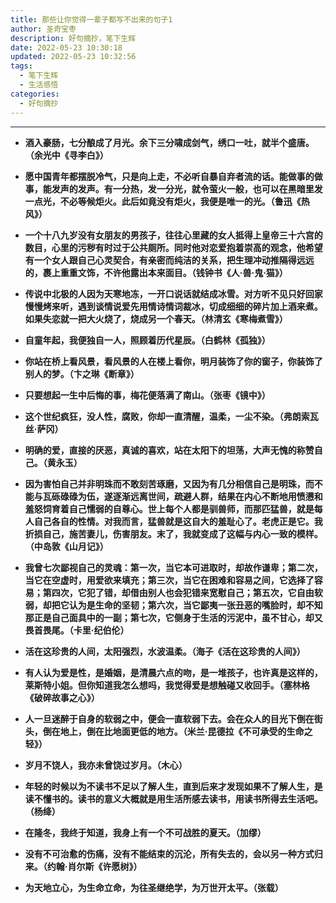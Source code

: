 ```yaml
---
title: 那些让你觉得一辈子都写不出来的句子1
author: 圣奇宝枣
description: 好句摘抄，笔下生辉
date: 2022-05-23 10:30:18
updated: 2022-05-23 10:32:56
tags:
  - 笔下生辉
  - 生活感悟
categories:
  - 好句摘抄
---
```


---

- **酒入豪肠，七分酿成了月光。余下三分啸成剑气，绣口一吐，就半个盛唐。（余光中《寻李白》）**

- **愿中国青年都摆脱冷气，只是向上走，不必听自暴自弃者流的话。能做事的做事，能发声的发声。有一分热，发一分光，就令萤火一般，也可以在黑暗里发一点光，不必等候炬火。此后如竟没有炬火，我便是唯一的光。（鲁迅《热风》）**

- **一个十八九岁没有女朋友的男孩子，往往心里藏的女人抵得上皇帝三十六宫的数目，心里的污秽有时过于公共厕所。同时他对恋爱抱着崇高的观念，他希望有一个女人跟自己心灵契合，有亲密而纯洁的关系，把生理冲动推隔得远远的，裹上重重文饰，不许他露出本来面目。（钱钟书《人·兽·鬼·猫》）**

- **传说中北极的人因为天寒地冻，一开口说话就结成冰雪。对方听不见只好回家慢慢烤来听，遇到谈情说爱先用情诗情词裁冰，切成细细的碎片加上酒来煮。如果失恋就一把大火烧了，烧成另一个春天。（林清玄《寒梅煮雪》）**

- **自童年起，我便独自一人，照顾着历代星辰。（白鹤林《孤独》）**

- **你站在桥上看风景，看风景的人在楼上看你，明月装饰了你的窗子，你装饰了别人的梦。（卞之琳《断章》）**

- **只要想起一生中后悔的事，梅花便落满了南山。（张枣《镜中》）**

- **这个世纪疯狂，没人性，腐败，你却一直清醒，温柔，一尘不染。（弗朗索瓦丝·萨冈）**

- **明确的爱，直接的厌恶，真诚的喜欢，站在太阳下的坦荡，大声无愧的称赞自己。（黄永玉）**

- **因为害怕自己并非明珠而不敢刻苦琢磨，又因为有几分相信自己是明珠，而不能与瓦砾碌碌为伍，遂逐渐远离世间，疏避人群，结果在内心不断地用愤懑和羞怒饲育着自己懦弱的自尊心。世上每个人都是驯兽师，而那匹猛兽，就是每人自己各自的性情。对我而言，猛兽就是这自大的羞耻心了。老虎正是它。我折损自己，施苦妻儿，伤害朋友。末了，我就变成了这幅与内心一致的模样。（中岛敦《山月记》）**

- **我曾七次鄙视自己的灵魂：第一次，当它本可进取时，却故作谦卑；第二次，当它在空虚时，用爱欲来填充；第三次，当它在困难和容易之间，它选择了容易；第四次，它犯了错，却借由别人也会犯错来宽慰自己；第五次，它自由软弱，却把它认为是生命的坚韧；第六次，当它鄙夷一张丑恶的嘴脸时，却不知那正是自己面具中的一副；第七次，它侧身于生活的污泥中，虽不甘心，却又畏首畏尾。（卡里·纪伯伦）**

- **活在这珍贵的人间，太阳强烈，水波温柔。（海子《活在这珍贵的人间》）**

- **有人认为爱是性，是婚姻，是清晨六点的吻，是一堆孩子，也许真是这样的，莱斯特小姐。但你知道我怎么想吗，我觉得爱是想触碰又收回手。（塞林格《破碎故事之心》）**

- **人一旦迷醉于自身的软弱之中，便会一直软弱下去。会在众人的目光下倒在街头，倒在地上，倒在比地面更低的地方。（米兰·昆德拉《不可承受的生命之轻》）**

- **岁月不饶人，我亦未曾饶过岁月。（木心）**

- **年轻的时候以为不读书不足以了解人生，直到后来才发现如果不了解人生，是读不懂书的。读书的意义大概就是用生活所感去读书，用读书所得去生活吧。（杨绛）**

- **在隆冬，我终于知道，我身上有一个不可战胜的夏天。（加缪）**

- **没有不可治愈的伤痛，没有不能结束的沉沦，所有失去的，会以另一种方式归来。（约翰·肖尔斯《许愿树》）**

- **为天地立心，为生命立命，为往圣继绝学，为万世开太平。（张载）**